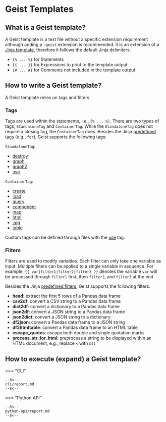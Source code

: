# Geist Templates

## What is a Geist template?

A Geist template is a text file without a specific extension requirement although adding a `.geist` extension is recommended. It is an extension of a [Jinja template](https://jinja.palletsprojects.com/en/3.1.x/templates/), therefore it follows the default Jinja delimiters:

- `{% ... %}` for Statements
- `{{ ... }}` for Expressions to print to the template output
- `{# ... #}` for Comments not included in the template output

## How to write a Geist template?

A Geist template relies on tags and filters.

### Tags

Tags are used within the statements, i.e., `{% ... %}`. There are two types of tags, `StandaloneTag` and `ContainerTag`. While the `StandaloneTag` does not require a closing tag, the `ContainerTag` does. Besides the Jinja [predefined tags](https://jinja.palletsprojects.com/en/stable/templates/#list-of-control-structures) (e.g., `for`), Geist supports the following tags:

`StandaloneTag`:

- [destroy](tags/tag-destroy.md)
- [graph](tags/tag-graph.md)
- [graph2](tags/tag-graph2.md)
- [use](tags/tag-use.md)

`ContainerTag`:

- [create](tags/tag-create.md)
- [load](tags/tag-load.md)
- [query](tags/tag-query.md)
- [component](tags/tag-component.md)
- [map](tags/tag-map.md)
- [html](tags/tag-html.md)
- [img](tags/tag-img.md)
- [table](tags/tag-table.md)

Custom tags can be defined through files with the [use](tags/tag-use.md) tag.

### Filters

Filters are used to modify variables. Each filter can only take one variable as input. Multiple filters can be applied to a single variable in sequence. For example, `{{ var|filter1|filter2|filter3 }}` denotes the variable `var` will be processed through `filter1` first, then `filter2`, and `filter3` at the end.

Besides the Jinja [predefined filters](https://jinja.palletsprojects.com/en/stable/templates/#list-of-builtin-filters), Geist supports the following filters:

- **head**: extract the first 5 rows of a Pandas data frame
- **csv2df**: convert a CSV string to a Pandas data frame
- **dict2df**: convert a dictionary to a Pandas data frame
- **json2df**: convert a JSON string to a Pandas data frame
- **json2dict**: convert a JSON string to a dictionary
- **df2json**: convert a Pandas data frame to a JSON string
- **df2htmltable**: convert a Pandas data frame to an HTML table
- **escape_quotes**: escape both double and single quotation marks
- **process_str_for_html**: preprocess a string to be displayed within an HTML document, e.g., replace `<` with `&lt`

## How to execute (expand) a Geist template?

=== "CLI"

    --8<--
    cli/report.md
    --8<--

=== "Python API"

    --8<--
    python-api/report.md
    --8<--